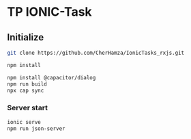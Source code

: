 # TP IONIC-Task

## Initialize

```bash
git clone https://github.com/CherHamza/IonicTasks_rxjs.git
```

```bash
npm install
```

```bash
npm install @capacitor/dialog
npm run build
npx cap sync
```

### Server start

```bash
ionic serve
npm run json-server
```